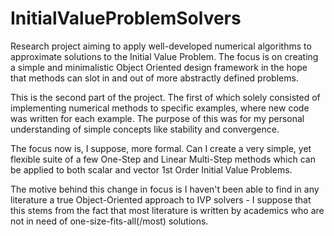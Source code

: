 # InitialValueProblemSolvers
Research project aiming to apply well-developed numerical algorithms to approximate solutions to the Initial Value Problem. The focus is on creating a simple and minimalistic Object Oriented design framework in the hope that methods can slot in and out of more abstractly defined problems.

This is the second part of the project. The first of which solely consisted of implementing numerical methods to specific examples, where new code was written for each example. The purpose of this was for my personal understanding of simple concepts like stability and convergence.

The focus now is, I suppose, more formal. Can I create a very simple, yet flexible suite of a few One-Step and Linear Multi-Step methods which can be applied to both scalar and vector 1st Order Initial Value Problems. 

The motive behind this change in focus is I haven't been able to find in any literature a true Object-Oriented approach to IVP solvers - I suppose that this stems from the fact that most literature is written by academics who are not in need of one-size-fits-all(/most) solutions.
